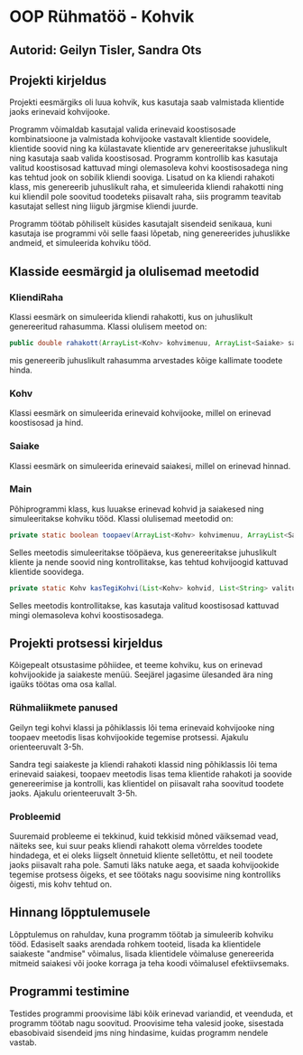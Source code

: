 # OOP Rühmatöö - Kohvik

## Autorid: Geilyn Tisler, Sandra Ots
## Projekti kirjeldus
Projekti eesmärgiks oli luua kohvik, kus kasutaja saab valmistada klientide jaoks erinevaid kohvijooke.

Programm võimaldab kasutajal valida erinevaid koostisosade kombinatsioone ja valmistada kohvijooke vastavalt klientide soovidele,
klientide soovid ning ka külastavate klientide arv genereeritakse juhuslikult ning kasutaja saab valida koostisosad. Programm
kontrollib kas kasutaja valitud koostisosad kattuvad mingi olemasoleva kohvi koostisosadega ning kas tehtud jook on sobilik
kliendi sooviga. Lisatud on ka kliendi rahakoti klass, mis genereerib juhuslikult raha, et simuleerida kliendi rahakotti ning kui kliendil pole
soovitud toodeteks piisavalt raha, siis programm teavitab kasutajat sellest ning liigub järgmise kliendi juurde.

Programm töötab põhiliselt küsides kasutajalt sisendeid senikaua, kuni kasutaja ise programmi või selle faasi lõpetab,
ning genereerides juhuslikke andmeid, et simuleerida kohviku tööd.

## Klasside eesmärgid ja olulisemad meetodid
### KliendiRaha
Klassi eesmärk on simuleerida kliendi rahakotti, kus on juhuslikult genereeritud rahasumma.
Klassi olulisem meetod on:
```java
public double rahakott(ArrayList<Kohv> kohvimenuu, ArrayList<Saiake> saiamenuu)
```
mis genereerib juhuslikult rahasumma arvestades kõige kallimate toodete hinda.

### Kohv
Klassi eesmärk on simuleerida erinevaid kohvijooke, millel on erinevad koostisosad ja hind.

### Saiake
Klassi eesmärk on simuleerida erinevaid saiakesi, millel on erinevad hinnad.

### Main
Põhiprogrammi klass, kus luuakse erinevad kohvid ja saiakesed ning simuleeritakse kohviku tööd.
Klassi olulisemad meetodid on:
```java
private static boolean toopaev(ArrayList<Kohv> kohvimenuu, ArrayList<Saiake> saiamenuu) 
```
Selles meetodis simuleeritakse tööpäeva, kus genereeritakse juhuslikult kliente ja nende soovid ning kontrollitakse, kas tehtud kohvijoogid kattuvad klientide soovidega.
```java
private static Kohv kasTegiKohvi(List<Kohv> kohvid, List<String> valitudKoostisosad)
```
Selles meetodis kontrollitakse, kas kasutaja valitud koostisosad kattuvad mingi olemasoleva kohvi koostisosadega.

## Projekti protsessi kirjeldus
Kõigepealt otsustasime põhiidee, et teeme kohviku, kus on erinevad kohvijookide ja saiakeste menüü. Seejärel jagasime ülesanded ära ning igaüks töötas oma osa kallal.
### Rühmaliikmete panused
Geilyn tegi kohvi klassi ja põhiklassis lõi tema erinevaid kohvijooke ning toopaev meetodis lisas kohvijookide tegemise protsessi. Ajakulu orienteeruvalt 3-5h.

Sandra tegi saiakeste ja kliendi rahakoti klassid ning põhiklassis lõi tema erinevaid saiakesi, toopaev meetodis lisas tema klientide rahakoti ja soovide genereerimise ja kontrolli, kas klientidel on piisavalt raha soovitud toodete jaoks. Ajakulu orienteeruvalt 3-5h.
### Probleemid
Suuremaid probleeme ei tekkinud, kuid tekkisid mõned väiksemad vead, näiteks see, kui suur peaks kliendi rahakott olema võrreldes toodete hindadega, et ei oleks liigselt õnnetuid kliente selletõttu, et neil toodete jaoks piisavalt raha pole.
Samuti läks natuke aega, et saada kohvijookide tegemise protsess õigeks, et see töötaks nagu soovisime ning kontrolliks õigesti, mis kohv tehtud on.

## Hinnang lõpptulemusele
Lõpptulemus on rahuldav, kuna programm töötab ja simuleerib kohviku tööd. Edasiselt saaks arendada rohkem tooteid, lisada ka klientidele saiakeste "andmise" võimalus,
lisada klientidele võimaluse genereerida mitmeid saiakesi või jooke korraga ja teha koodi võimalusel efektiivsemaks.

## Programmi testimine
Testides programmi proovisime läbi kõik erinevad variandid, et veenduda, et programm töötab nagu soovitud. Proovisime teha valesid jooke, sisestada ebasobivaid sisendeid jms ning hindasime, kuidas programm nendele vastab.